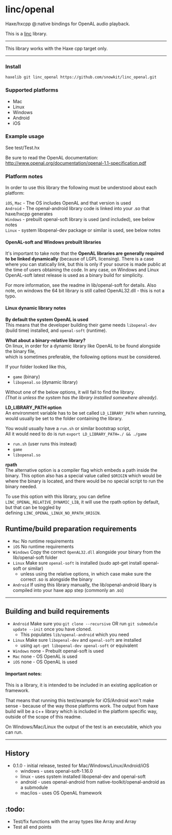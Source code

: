 # linc/openal
Haxe/hxcpp @:native bindings for OpenAL audio playback.

This is a [linc](http://snowkit.github.io/linc/) library.

---

This library works with the Haxe cpp target only.

---

### Install

`haxelib git linc_openal https://github.com/snowkit/linc_openal.git`

### Supported platforms

- Mac
- Linux
- Windows
- Android
- iOS


### Example usage

See test/Test.hx

Be sure to read the OpenAL documentation:
http://www.openal.org/documentation/openal-1.1-specification.pdf


### Platform notes

In order to use this library the following must be understood about each platform:

`iOS`, `Mac` - The OS includes OpenAL and that version is used   
`Android` - The openal-android library code is linked into your .so that haxe/hxcpp generates   
`Windows` - prebuilt openal-soft library is used (and included), see below notes   
`Linux` - system libopenal-dev package or similar is used, see below notes

#### OpenAL-soft and Windows prebuilt libraries

It's important to take note that the **OpenAL libraries are generally required to be linked dynamically** (because of LGPL licensing).
There is a case where you can statically link, but this is only if your source is made public at the time of users obtaining the code.
In any case, on Windows and Linux OpenAL-soft latest release is used as a binary build for simplicity.

For more information, see the readme in lib/openal-soft for details.
Also note, on windows the 64 bit library is still called OpenAL32.dll - this is not a typo.

#### Linux dynamic library notes

**By default the system OpenAL is used**   
This means that the developer building their game needs `libopenal-dev` (build time) installed, and `openal-soft` (runtime).

**What about a binary-relative library?**   
On linux, in order for a dynamic library like OpenAL to be found alongside the binary file,   
which is sometimes preferable, the following options must be considered.

If your folder looked like this,   

- `game` (binary)
- `libopenal.so` (dynamic library)

Without one of the below options, it will fail to find the library.   
_(That is unless the system has the library installed somewhere already)_.

**LD_LIBRARY_PATH option**   
An environment variable has to be set called `LD_LIBRARY_PATH` when running,   
would usually be set to the folder containing the library.

You would usually have a `run.sh` or similar bootstrap script,   
All it would need to do is run `export LD_LIBRARY_PATH=./ && ./game`   

- `run.sh` (user runs this instead)
- `game`
- `libopenal.so`

**rpath**   
The alternative option is a compiler flag which embeds a path inside the binary.
This option also has a special value called `$ORIGIN` which would be where the binary is located,
and there would be no special script to run the binary needed.

To use this option with this library, you can define `LINC_OPENAL_RELATIVE_DYNAMIC_LIB`,
it will use the rpath option by default, but that can be toggled by   
defining `LINC_OPENAL_LINUX_NO_RPATH_ORIGIN`.


## Runtime/build preparation requirements

- `Mac` No runtime requirements
- `iOS` No runtime requirements
- `Windows` Copy the correct `OpenAL32.dll` alongside your binary from the lib/openal-soft folder
- `Linux` Make sure `openal-soft` is installed (sudo apt-get install openal-soft or similar)
    - unless using the relative options, in which case make sure the correct .so is alongside the binary
- `Android` If using this library manually, the lib/openal-android libary is compiled into your haxe app step (commonly an .so)

---

## Building and build requirements

- `Android` Make sure you `git clone --recursive`  OR run `git submodule update --init` once you have cloned.    
    - This populates `lib/openal-android` which you need
- `Linux` Make sure `libopenal-dev` and `openal-soft` are installed
    - using `apt-get libopenal-dev openal-soft` or equivalent
- `Windows` none - Prebuilt openal-soft is used
- `Mac` none - OS OpenAL is used
- `iOS` none - OS OpenAL is used

#### Important notes:   

This is a library, it is intended to be included in an existing application or framework.

That means that running this test/example for iOS/Android won't make sense - because of the way those platforms work.
The output from haxe build will be a c++ library which is included in the platform specific way, outside of the scope of this readme.

On Windows/Mac/Linux the output of the test is an executable, which you can run.

---

## History

- 0.1.0 - initial release, tested for Mac/Windows/Linux/Android/iOS
	- windows - uses openal-soft-1.16.0
    - linux - uses system installed libopenal-dev and openal-soft
	- android - uses openal-android from native-toolkit/openal-android as a submodule
    - mac/ios - uses OS OpenAL framework

## :todo:

- Test/fix functions with the array types like Array<Int> and Array<Bool> 
- Test all end points
